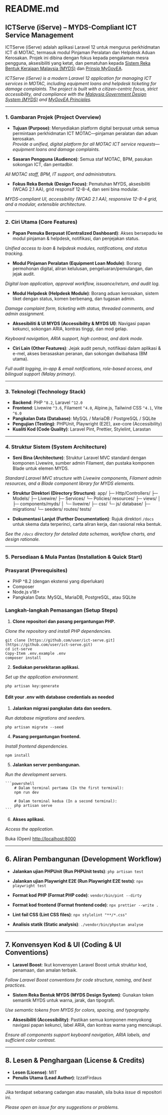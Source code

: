 # README.md

## ICTServe (iServe) – MYDS-Compliant ICT Service Management

ICTServe (iServe) adalah aplikasi Laravel 12 untuk mengurus perkhidmatan ICT di MOTAC, termasuk modul Pinjaman Peralatan dan Helpdesk Aduan Kerosakan. Projek ini dibina dengan fokus kepada pengalaman mesra pengguna, aksesibiliti yang ketat, dan pematuhan kepada [Sistem Reka Bentuk Kerajaan Malaysia (MYDS)](https://design.digital.gov.my/) dan [Prinsip MyGovEA](https://mygovea.jdn.gov.my/page-prinsip-reka-bentuk/).

*ICTServe (iServe) is a modern Laravel 12 application for managing ICT services in MOTAC, including equipment loans and helpdesk ticketing for damage complaints. The project is built with a citizen-centric focus, strict accessibility, and compliance with the [Malaysia Government Design System (MYDS)](https://design.digital.gov.my/) and [MyGovEA Principles](https://mygovea.jdn.gov.my/page-prinsip-reka-bentuk/).*

---

### 1. Gambaran Projek (Project Overview)

- **Tujuan (Purpose)**: Menyediakan platform digital berpusat untuk semua permintaan perkhidmatan ICT MOTAC—pinjaman peralatan dan aduan kerosakan.  
*Provide a unified, digital platform for all MOTAC ICT service requests—equipment loans and damage complaints.*

- **Sasaran Pengguna (Audience)**: Semua staf MOTAC, BPM, pasukan sokongan ICT, dan pentadbir.

*All MOTAC staff, BPM, IT support, and administrators.*

- **Fokus Reka Bentuk (Design Focus)**: Pematuhan MYDS, aksesibiliti (WCAG 2.1 AA), grid responsif 12-8-4, dan seni bina modular.

*MYDS-compliant UI, accessibility (WCAG 2.1 AA), responsive 12-8-4 grid, and a modular, extensible architecture.*

---

### 2. Ciri Utama (Core Features)

- **Papan Pemuka Berpusat (Centralized Dashboard)**: Akses bersepadu ke modul pinjaman & helpdesk, notifikasi, dan penjejakan status.

*Unified access to loan & helpdesk modules, notifications, and status tracking.*

- **Modul Pinjaman Peralatan (Equipment Loan Module)**: Borang permohonan digital, aliran kelulusan, pengeluaran/pemulangan, dan jejak audit.

*Digital loan application, approval workflow, issuance/return, and audit log.*

- **Modul Helpdesk (Helpdesk Module)**: Borang aduan kerosakan, sistem tiket dengan status, komen berbenang, dan tugasan admin.

*Damage complaint form, ticketing with status, threaded comments, and admin assignment.*

- **Aksesibiliti & UI MYDS (Accessibility & MYDS UI)**: Navigasi papan kekunci, sokongan ARIA, kontras tinggi, dan mod gelap.

*Keyboard navigation, ARIA support, high contrast, and dark mode.*

- **Ciri Lain (Other Features)**: Jejak audit penuh, notifikasi dalam aplikasi & e-mel, akses berasaskan peranan, dan sokongan dwibahasa (BM utama).

*Full audit logging, in-app & email notifications, role-based access, and bilingual support (Malay primary).*

---

### 3. Teknologi (Technology Stack)

- **Backend**: PHP `^8.2`, Laravel `^12.0`
- **Frontend**: Livewire `^3.6`, Filament `^4.0`, Alpine.js, Tailwind CSS `^4.1`, Vite `^6.0`
- **Pangkalan Data (Database)**: MySQL / MariaDB / PostgreSQL / SQLite
- **Pengujian (Testing)**: PHPUnit, Playwright (E2E), axe-core (Accessibility)
- **Kualiti Kod (Code Quality)**: Laravel Pint, Prettier, Stylelint, Larastan

---

### 4. Struktur Sistem (System Architecture)

- **Seni Bina (Architecture)**: Struktur Laravel MVC standard dengan komponen Livewire, sumber admin Filament, dan pustaka komponen Blade untuk elemen MYDS.

*Standard Laravel MVC structure with Livewire components, Filament admin resources, and a Blade component library for MYDS elements.*

- **Struktur Direktori (Directory Structure)**:
  app/
   ├─ Http/Controllers/
   ├─ Models/
   ├─ Livewire/
   ├─ Services/
   └─ Policies/
  resources/
   ├─ views/
   │   ├─ components/myds/
   │   └─ livewire/
   ├─ css/
   └─ js/
  database/
   ├─ migrations/
   └─ seeders/
  routes/
  tests/

- **Dokumentasi Lanjut (Further Documentation)**: Rujuk direktori `/docs` untuk skema data terperinci, carta aliran kerja, dan rasional reka bentuk.

*See the `/docs` directory for detailed data schemas, workflow charts, and design rationale.*

---

### 5\. Persediaan & Mula Pantas (Installation & Quick Start)

### Prasyarat (Prerequisites)

- PHP ^8.2 (dengan ekstensi yang diperlukan)
- Composer
- Node.js v18+
- Pangkalan Data: MySQL, MariaDB, PostgreSQL, atau SQLite

### Langkah-langkah Pemasangan (Setup Steps)

1. **Clone repositori dan pasang pergantungan PHP.**

*Clone the repository and install PHP dependencies.*

    git clone [https://github.com/user/ict-serve.git](https://github.com/user/ict-serve.git)
    cd ict-serve
    Copy-Item .env.example .env
    composer install

2. **Sediakan persekitaran aplikasi.**

*Set up the application environment.*

    php artisan key:generate

#### Edit your .env with database credentials as needed

1. **Jalankan migrasi pangkalan data dan seeders.**

*Run database migrations and seeders.*

    php artisan migrate --seed

4. **Pasang pergantungan frontend.**

*Install frontend dependencies.*

    npm install

5. **Jalankan server pembangunan.**

*Run the development servers.*

    ```powershell
        # Dalam terminal pertama (In the first terminal):
        npm run dev

        # Dalam terminal kedua (In a second terminal):
        php artisan serve
    ```

6. **Akses aplikasi.**

*Access the application.*

Buka (Open) [http://localhost:8000](https://www.google.com/search?q=http://localhost:8000)

---

## 6\. Aliran Pembangunan (Development Workflow)

- **Jalankan ujian PHPUnit (Run PHPUnit tests)**:
    `php artisan test`

- **Jalankan ujian Playwright E2E (Run Playwright E2E tests)**:
    `npx playwright test`

- **Format kod PHP (Format PHP code)**:
    `vendor/bin/pint --dirty`

- **Format kod frontend (Format frontend code)**:
    `npx prettier --write .`

- **Lint fail CSS (Lint CSS files)**:
    `npx stylelint "**/*.css"`

- **Analisis statik (Static analysis)**:
    `./vendor/bin/phpstan analyse`

---

## 7\. Konvensyen Kod & UI (Coding & UI Conventions)

- **Laravel Boost**: Ikut konvensyen Laravel Boost untuk struktur kod, penamaan, dan amalan terbaik.

*Follow Laravel Boost conventions for code structure, naming, and best practices.*

- **Sistem Reka Bentuk MYDS (MYDS Design System)**: Gunakan token semantik MYDS untuk warna, jarak, dan tipografi.

*Use semantic tokens from MYDS for colors, spacing, and typography.*

- **Aksesibiliti (Accessibility)**: Pastikan semua komponen menyokong navigasi papan kekunci, label ARIA, dan kontras warna yang mencukupi.

*Ensure all components support keyboard navigation, ARIA labels, and sufficient color contrast.*

---

## 8\. Lesen & Penghargaan (License & Credits)

- **Lesen (License)**: MIT
- **Penulis Utama (Lead Author)**: IzzatFirdaus

---

Jika terdapat sebarang cadangan atau masalah, sila buka *issue* di repositori ini.

*Please open an issue for any suggestions or problems.*

